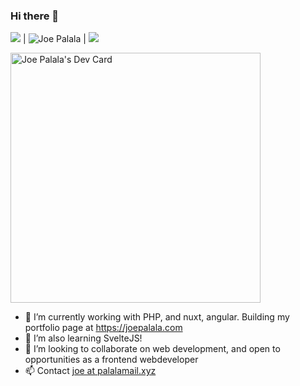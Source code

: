 ### Hi there 👋



[![](https://img.shields.io/badge/Gmail-joe@ppalala.dev-red)](mailto:joe@palala.dev) | <img src="https://komarev.com/ghpvc/?username=jpalala&style=flat-square" alt="Joe Palala" /> | [![](https://img.shields.io/badge/Linkedin-JoePalala-blue)](https://www.linkedin.com/in/joepalala)

<a href="https://app.daily.dev/jpalala"><img src="https://api.daily.dev/devcards/981ad3565d494a8886779bed1a9d3ede.png?r=3ru" width="400" alt="Joe Palala's Dev Card"/></a>


- 🔭 I’m currently working with PHP, and nuxt, angular. Building my portfolio page at https://joepalala.com
- 🌱 I’m also learning SvelteJS! 
- 👯 I’m looking to collaborate on web development, and open to opportunities as a frontend webdeveloper
- 📫 Contact [joe at palalamail.xyz](mailto:joe@palalamail.xyz)


